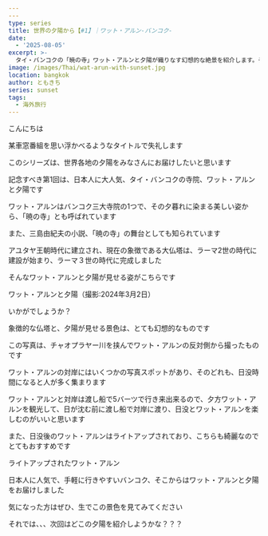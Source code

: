 ```yaml
---
---
type: series
title: 世界の夕陽から【#1】｜ワット・アルン-バンコク-
date:
  - '2025-08-05'
excerpt: >-
  タイ・バンコクの「暁の寺」ワット・アルンと夕陽が織りなす幻想的な絶景を紹介します。チャオプラヤー川の対岸から望む夕暮れ時の美しい姿や、ライトアップされた夜の魅力、おすすめの鑑賞スポットまでを解説。三島由紀夫の小説の舞台としても知られるこの寺院で、心に残る特別な夕景を体験してみませんか？
image: /images/Thai/wat-arun-with-sunset.jpg
location: bangkok
author: ともきち
series: sunset
tags:
  - 海外旅行
---
```


こんにちは

某車窓番組を思い浮かべるようなタイトルで失礼します

このシリーズは、世界各地の夕陽をみなさんにお届けしたいと思います

記念すべき第1回は、日本人に大人気、タイ・バンコクの寺院、ワット・アルンと夕陽です

ワット・アルンはバンコク三大寺院の1つで、その夕暮れに染まる美しい姿から、「暁の寺」とも呼ばれています

また、三島由紀夫の小説、「暁の寺」の舞台としても知られています

アユタヤ王朝時代に建立され、現在の象徴である大仏塔は、ラーマ2世の時代に建設が始まり、ラーマ３世の時代に完成しました

そんなワット・アルンと夕陽が見せる姿がこちらです

ワット・アルンと夕陽（撮影:2024年3月2日）

いかがでしょうか？

象徴的な仏塔と、夕陽が見せる景色は、とても幻想的なものです

この写真は、チャオプラヤー川を挟んでワット・アルンの反対側から撮ったものです

ワット・アルンの対岸にはいくつかの写真スポットがあり、そのどれも、日没時間になると人が多く集まります

ワット・アルンと対岸は渡し船で5バーツで行き来出来るので、夕方ワット・アルンを観光して、日が沈む前に渡し船で対岸に渡り、日没とワット・アルンを楽しむのがいいと思います

また、日没後のワット・アルンはライトアップされており、こちらも綺麗なのでとてもおすすめです

ライトアップされたワット・アルン

日本人に人気で、手軽に行きやすいバンコク、そこからはワット・アルンと夕陽をお届けしました

気になった方はぜひ、生でこの景色を見てみてください

それでは、、、次回はどこの夕陽を紹介しようかな？？？
